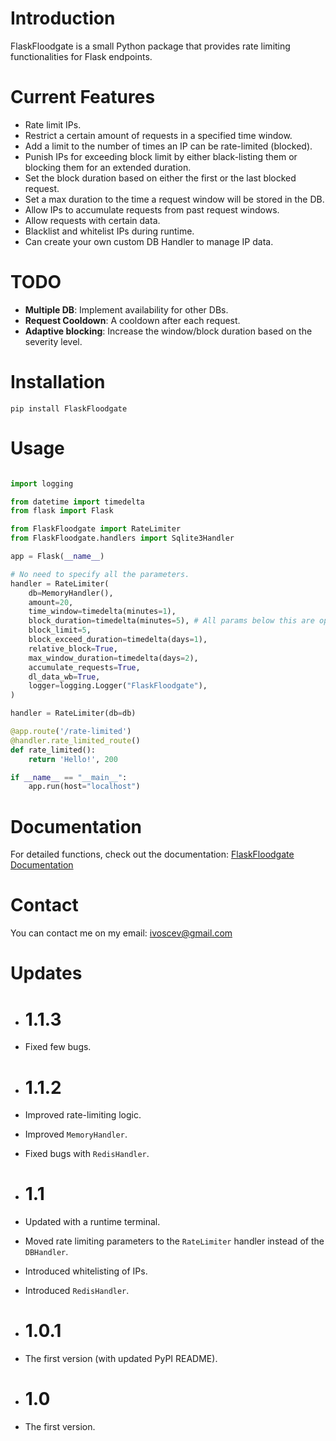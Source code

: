 # Introduction

FlaskFloodgate is a small Python package that provides rate limiting functionalities for Flask endpoints.

# Current Features
- Rate limit IPs.
- Restrict a certain amount of requests in a specified time window.
- Add a limit to the number of times an IP can be rate-limited (blocked).
- Punish IPs for exceeding block limit by either black-listing them or blocking them for an extended duration.
- Set the block duration based on either the first or the last blocked request.
- Set a max duration to the time a request window will be stored in the DB.
- Allow IPs to accumulate requests from past request windows.
- Allow requests with certain data.
- Blacklist and whitelist IPs during runtime.
- Can create your own custom DB Handler to manage IP data.

# TODO
- **Multiple DB**: Implement availability for other DBs.
- **Request Cooldown**: A cooldown after each request.
- **Adaptive blocking**: Increase the window/block duration based on the severity level.

# Installation

`pip install FlaskFloodgate`

# Usage
```python

import logging

from datetime import timedelta
from flask import Flask

from FlaskFloodgate import RateLimiter
from FlaskFloodgate.handlers import Sqlite3Handler

app = Flask(__name__)

# No need to specify all the parameters.
handler = RateLimiter(
    db=MemoryHandler(),
    amount=20,
    time_window=timedelta(minutes=1),
    block_duration=timedelta(minutes=5), # All params below this are optional.
    block_limit=5,
    block_exceed_duration=timedelta(days=1),
    relative_block=True,
    max_window_duration=timedelta(days=2),
    accumulate_requests=True,
    dl_data_wb=True,
    logger=logging.Logger("FlaskFloodgate"),
)

handler = RateLimiter(db=db)

@app.route('/rate-limited')
@handler.rate_limited_route()
def rate_limited():
    return 'Hello!', 200

if __name__ == "__main__":
    app.run(host="localhost")

```

# Documentation
For detailed functions, check out the documentation: [FlaskFloodgate Documentation](https://flaskfloodgate.readthedocs.io/en/latest/introduction.html)

# Contact
You can contact me on my email: ivoscev@gmail.com

# Updates
- # 1.1.3
- Fixed few bugs.

- # 1.1.2
- Improved rate-limiting logic.
- Improved `MemoryHandler`.
- Fixed bugs with `RedisHandler`. 

- # 1.1
- Updated with a runtime terminal.
- Moved rate limiting parameters to the `RateLimiter` handler instead of the `DBHandler`.
- Introduced whitelisting of IPs.
- Introduced `RedisHandler`.

- # 1.0.1
- The first version (with updated PyPI README).

- # 1.0
- The first version.
